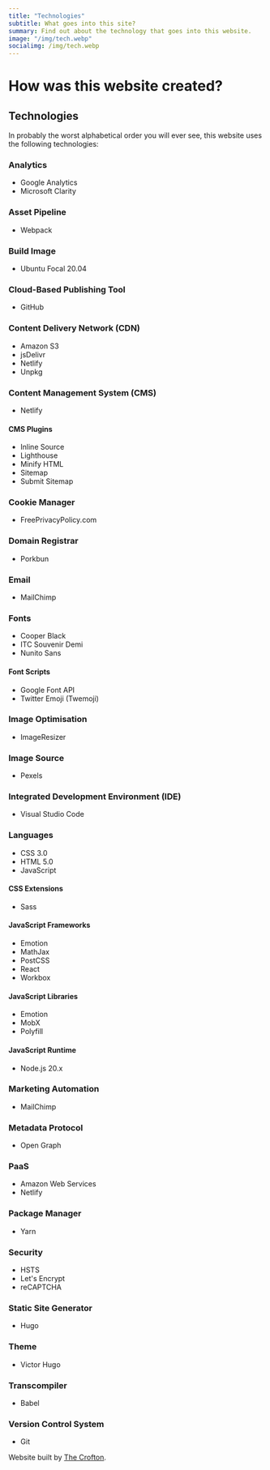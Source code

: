 ```yaml
---
title: "Technologies"
subtitle: What goes into this site?
summary: Find out about the technology that goes into this website.
image: "/img/tech.webp"
socialimg: /img/tech.webp
---
```


# How was this website created?

## Technologies

In probably the worst alphabetical order you will ever see, this website uses the following technologies:

### Analytics

- Google Analytics
- Microsoft Clarity

### Asset Pipeline

- Webpack

### Build Image

- Ubuntu Focal 20.04

### Cloud-Based Publishing Tool

- GitHub

### Content Delivery Network (CDN)

- Amazon S3
- jsDelivr
- Netlify
- Unpkg

### Content Management System (CMS)

- Netlify

#### CMS Plugins

- Inline Source
- Lighthouse
- Minify HTML
- Sitemap
- Submit Sitemap

### Cookie Manager

- FreePrivacyPolicy.com

### Domain Registrar

- Porkbun

### Email

- MailChimp

### Fonts

- Cooper Black
- ITC Souvenir Demi
- Nunito Sans

#### Font Scripts

- Google Font API
- Twitter Emoji (Twemoji)

### Image Optimisation

- ImageResizer

### Image Source

- Pexels

### Integrated Development Environment (IDE)

- Visual Studio Code

### Languages

- CSS 3.0
- HTML 5.0
- JavaScript

#### CSS Extensions

- Sass

#### JavaScript Frameworks

- Emotion
- MathJax
- PostCSS
- React
- Workbox

#### JavaScript Libraries

- Emotion
- MobX
- Polyfill

#### JavaScript Runtime

- Node.js 20.x

### Marketing Automation

- MailChimp

### Metadata Protocol

- Open Graph

### PaaS

- Amazon Web Services
- Netlify

### Package Manager

- Yarn

### Security

- HSTS
- Let's Encrypt
- reCAPTCHA

### Static Site Generator

- Hugo

### Theme

- Victor Hugo

### Transcompiler

- Babel

### Version Control System

- Git

Website built by [The Crofton](https://neoski.uk/skinnermedia/crofton).

